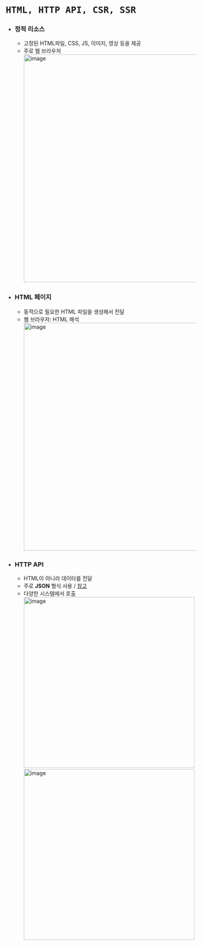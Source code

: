 # `HTML, HTTP API, CSR, SSR `

- ### 정적 리소스
  - 고정된 HTML파일, CSS, JS, 이미지, 영상 등을 제공
  - 주로 웹 브라우저<br>
    <img width="600" alt="image" src="https://user-images.githubusercontent.com/100770651/232303176-48eadd3a-7088-4e31-bb8b-34c025052060.png"><br>

- ### HTML 페이지
  - 동적으로 필요한 HTML 파일을 생성해서 전달
  - 웹 브라우저: HTML 해석<br>
    <img width="600" alt="image" src="https://user-images.githubusercontent.com/100770651/232303500-65d24707-f51f-488f-ab44-b431439e5514.png"><br>

- ### HTTP API
  - HTML이 아니라 데이타를 전달
  - 주로 <b>JSON</b> 형식 사용 / [참고](https://developer.mozilla.org/ko/docs/Learn/JavaScript/Objects/JSON)
  - 다양한 시스템에서 호출<br>
    <img width="450" alt="image" src="https://user-images.githubusercontent.com/100770651/232305175-e5b8b41d-f04f-4376-b2c6-5f21d5f81deb.png"> <img width="450" alt="image" src="https://user-images.githubusercontent.com/100770651/233283562-245606f6-0411-4a21-9bcc-ae9963130fac.png">




    

